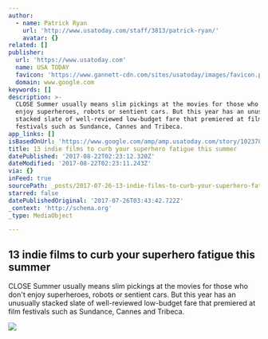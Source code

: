 ```yaml
---
author:
  - name: Patrick Ryan
    url: 'http://www.usatoday.com/staff/3813/patrick-ryan/'
    avatar: {}
related: []
publisher:
  url: 'https://www.usatoday.com'
  name: USA TODAY
  favicon: 'https://www.gannett-cdn.com/sites/usatoday/images/favicon.png'
  domain: www.google.com
keywords: []
description: >-
  CLOSE Summer usually means slim pickings at the movies for those who don't
  enjoy superheroes, robots or sentient cars. But this year has an unusually
  stacked slate of well-reviewed low-budget fare that premiered at film
  festivals such as Sundance, Cannes and Tribeca.
app_links: []
isBasedOnUrl: 'https://www.google.com/amp/amp.usatoday.com/story/102378172/'
title: 13 indie films to curb your superhero fatigue this summer
datePublished: '2017-08-22T02:23:12.320Z'
dateModified: '2017-08-22T02:23:11.243Z'
via: {}
inFeed: true
sourcePath: _posts/2017-07-26-13-indie-films-to-curb-your-superhero-fatigue-this-summer.md
starred: false
datePublishedOriginal: '2017-07-26T03:43:42.722Z'
_context: 'http://schema.org'
_type: MediaObject

---
```

<article style=""><h1>13 indie films to curb your superhero fatigue this summer</h1><p>CLOSE Summer usually means slim pickings at the movies for those who don't enjoy superheroes, robots or sentient cars. But this year has an unusually stacked slate of well-reviewed low-budget fare that premiered at film festivals such as Sundance, Cannes and Tribeca.</p><img src="https://www.gannett-cdn.com/-mm-/92f1e5bb27a69dabbc2d3be0510207f78dc2c475/c=0-48-4277-2465&amp;r=x1683&amp;c=3200x1680/local/-/media/2017/06/18/USATODAY/USATODAY/636333900025328952-2-Arlen-Suki-Waterhouse-and-Miami-Man-Jason-Momoa-.jpg" /></article>